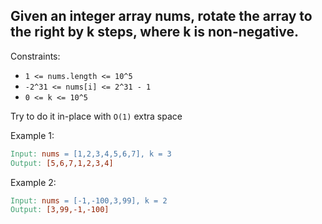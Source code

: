 ## Given an integer array nums, rotate the array to the right by k steps, where k is non-negative.

Constraints:

- `1 <= nums.length <= 10^5`
- `-2^31 <= nums[i] <= 2^31 - 1`
- `0 <= k <= 10^5`

Try to do it in-place with `O(1)` extra space

Example 1:

```makefile
Input: nums = [1,2,3,4,5,6,7], k = 3
Output: [5,6,7,1,2,3,4]
```

Example 2:

```makefile
Input: nums = [-1,-100,3,99], k = 2
Output: [3,99,-1,-100]
```
